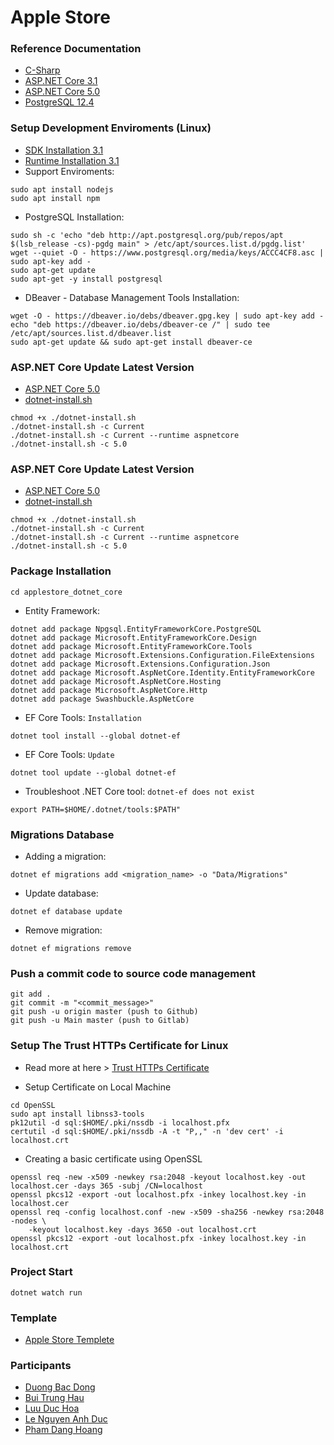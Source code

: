# Apple Store #


### Reference Documentation ###
- [C-Sharp](https://docs.microsoft.com/en-us/dotnet/csharp/)
- [ASP.NET Core 3.1](https://docs.microsoft.com/en-us/aspnet/core/?view=aspnetcore-3.1)
- [ASP.NET Core 5.0](https://docs.microsoft.com/en-us/aspnet/core/introduction-to-aspnet-core?view=aspnetcore-5.0)
- [PostgreSQL 12.4](https://www.postgresql.org/docs/)


### Setup Development Enviroments (Linux) ###
- [SDK Installation 3.1](https://docs.microsoft.com/en-us/dotnet/core/install/linux-ubuntu#2004-)
- [Runtime Installation 3.1](https://docs.microsoft.com/en-us/dotnet/core/install/linux-ubuntu#2004-)
- Support Enviroments:

```
sudo apt install nodejs
sudo apt install npm
```

- PostgreSQL Installation:
```
sudo sh -c 'echo "deb http://apt.postgresql.org/pub/repos/apt $(lsb_release -cs)-pgdg main" > /etc/apt/sources.list.d/pgdg.list'
wget --quiet -O - https://www.postgresql.org/media/keys/ACCC4CF8.asc | sudo apt-key add -
sudo apt-get update
sudo apt-get -y install postgresql
```

- DBeaver - Database Management Tools Installation:
```
wget -O - https://dbeaver.io/debs/dbeaver.gpg.key | sudo apt-key add -
echo "deb https://dbeaver.io/debs/dbeaver-ce /" | sudo tee /etc/apt/sources.list.d/dbeaver.list
sudo apt-get update && sudo apt-get install dbeaver-ce
```

### ASP.NET Core Update Latest Version ###
- [ASP.NET Core 5.0](https://docs.microsoft.com/vi-vn/dotnet/core/install/linux-alpine)
- [dotnet-install.sh](https://dot.net/v1/dotnet-install.sh.)
```
chmod +x ./dotnet-install.sh
./dotnet-install.sh -c Current
./dotnet-install.sh -c Current --runtime aspnetcore
./dotnet-install.sh -c 5.0
```


### ASP.NET Core Update Latest Version ###
- [ASP.NET Core 5.0](https://docs.microsoft.com/vi-vn/dotnet/core/install/linux-alpine)
- [dotnet-install.sh](https://dot.net/v1/dotnet-install.sh.)
```
chmod +x ./dotnet-install.sh
./dotnet-install.sh -c Current
./dotnet-install.sh -c Current --runtime aspnetcore
./dotnet-install.sh -c 5.0
```


### Package Installation ###
```
cd applestore_dotnet_core
```

* Entity Framework:
```
dotnet add package Npgsql.EntityFrameworkCore.PostgreSQL
dotnet add package Microsoft.EntityFrameworkCore.Design
dotnet add package Microsoft.EntityFrameworkCore.Tools
dotnet add package Microsoft.Extensions.Configuration.FileExtensions
dotnet add package Microsoft.Extensions.Configuration.Json
dotnet add package Microsoft.AspNetCore.Identity.EntityFrameworkCore
dotnet add package Microsoft.AspNetCore.Hosting
dotnet add package Microsoft.AspNetCore.Http
dotnet add package Swashbuckle.AspNetCore
```

* EF Core Tools: `Installation`
```
dotnet tool install --global dotnet-ef
```

* EF Core Tools: `Update`
```
dotnet tool update --global dotnet-ef
```

* Troubleshoot .NET Core tool: `dotnet-ef does not exist`
```
export PATH=$HOME/.dotnet/tools:$PATH"
```


### Migrations Database ###
- Adding a migration:
```
dotnet ef migrations add <migration_name> -o "Data/Migrations"
```

- Update database:
```
dotnet ef database update
```

- Remove migration:
```
dotnet ef migrations remove
```


### Push a commit code to source code management ###
```
git add .
git commit -m "<commit_message>"
git push -u origin master (push to Github)
git push -u Main master (push to Gitlab)
```


### Setup The Trust HTTPs Certificate for Linux ###
- Read more at here >
[Trust HTTPs Certificate](https://andrewlock.net/creating-and-trusting-a-self-signed-certificate-on-linux-for-use-in-kestrel-and-asp-net-core/)

- Setup Certificate on Local Machine
```
cd OpenSSL
sudo apt install libnss3-tools
pk12util -d sql:$HOME/.pki/nssdb -i localhost.pfx
certutil -d sql:$HOME/.pki/nssdb -A -t "P,," -n 'dev cert' -i localhost.crt
```

- Creating a basic certificate using OpenSSL
```
openssl req -new -x509 -newkey rsa:2048 -keyout localhost.key -out localhost.cer -days 365 -subj /CN=localhost
openssl pkcs12 -export -out localhost.pfx -inkey localhost.key -in localhost.cer
openssl req -config localhost.conf -new -x509 -sha256 -newkey rsa:2048 -nodes \
    -keyout localhost.key -days 3650 -out localhost.crt
openssl pkcs12 -export -out localhost.pfx -inkey localhost.key -in localhost.crt
```


### Project Start ###
```
dotnet watch run
```


### Template ###
* [Apple Store Templete](https://github.com/BuiTrungHau1312/applestore_template)


### Participants ###
- [Duong Bac Dong](https://github.com/Bacdong)
- [Bui Trung Hau](https://github.com/BuiTrungHau1312)
- [Luu Duc Hoa](https://github.com/Luuduchoa2504)
- [Le Nguyen Anh Duc](https://github.com/anhducjav)
- [Pham Dang Hoang](https://github.com/PhamDangHoang1211)
